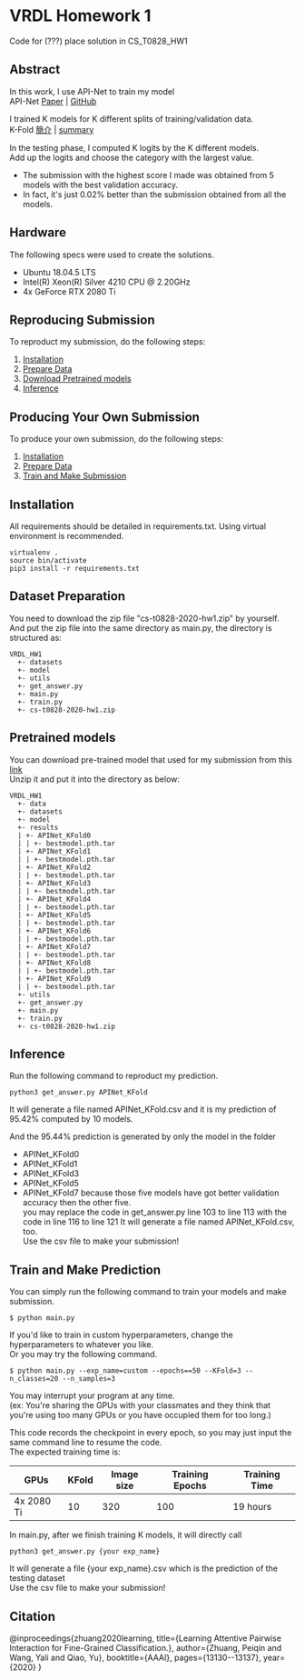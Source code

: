# VRDL Homework 1
Code for (???) place solution in CS_T0828_HW1

## Abstract
In this work, I use API-Net to train my model<br>
API-Net [Paper](https://arxiv.org/pdf/2002.10191.pdf) | [GitHub](https://github.com/PeiqinZhuang/API-Net)

I trained K models for K different splits of training/validation data.<br>
K-Fold [簡介](https://medium.com/@chih.sheng.huang821/%E4%BA%A4%E5%8F%89%E9%A9%97%E8%AD%89-cross-validation-cv-3b2c714b18db) | [summary](https://medium.com/datadriveninvestor/k-fold-cross-validation-6b8518070833)

In the testing phase, I computed K logits by the K different models.<br>
Add up the logits and choose the category with the largest value.

- The submission with the highest score I made was obtained from 5 models with the best validation accuracy.
- In fact, it's just 0.02% better than the submission obtained from all the models.

## Hardware
The following specs were used to create the solutions.
- Ubuntu 18.04.5 LTS
- Intel(R) Xeon(R) Silver 4210 CPU @ 2.20GHz
- 4x GeForce RTX 2080 Ti

## Reproducing Submission
To reproduct my submission, do the following steps:
1. [Installation](#installation)
2. [Prepare Data](#dataset-preparation)
3. [Download Pretrained models](#pretrained-models)
4. [Inference](#inference)

## Producing Your Own Submission
To produce your own submission, do the following steps:
1. [Installation](#installation)
2. [Prepare Data](#dataset-preparation)
3. [Train and Make Submission](#train-and-make-prediction)

## Installation
All requirements should be detailed in requirements.txt. Using virtual environment is recommended.
```
virtualenv .
source bin/activate
pip3 install -r requirements.txt
```

## Dataset Preparation
You need to download the zip file "cs-t0828-2020-hw1.zip" by yourself.<br>
And put the zip file into the same directory as main.py, the directory is structured as:
```
VRDL_HW1
  +- datasets
  +- model
  +- utils
  +- get_answer.py
  +- main.py
  +- train.py
  +- cs-t0828-2020-hw1.zip
```

## Pretrained models
You can download pre-trained model that used for my submission from this [link](https://drive.google.com/file/d/1Ii6O2ym1O1gQxxTpdQc5wSeMjXqOuB-9/view?usp=sharing)<br>
Unzip it and put it into the directory as below:
```
VRDL_HW1
  +- data
  +- datasets
  +- model
  +- results
  | +- APINet_KFold0
  | | +- bestmodel.pth.tar
  | +- APINet_KFold1
  | | +- bestmodel.pth.tar
  | +- APINet_KFold2
  | | +- bestmodel.pth.tar
  | +- APINet_KFold3
  | | +- bestmodel.pth.tar
  | +- APINet_KFold4
  | | +- bestmodel.pth.tar
  | +- APINet_KFold5
  | | +- bestmodel.pth.tar
  | +- APINet_KFold6
  | | +- bestmodel.pth.tar
  | +- APINet_KFold7
  | | +- bestmodel.pth.tar
  | +- APINet_KFold8
  | | +- bestmodel.pth.tar
  | +- APINet_KFold9
  | | +- bestmodel.pth.tar
  +- utils
  +- get_answer.py
  +- main.py
  +- train.py
  +- cs-t0828-2020-hw1.zip
```

## Inference
Run the following command to reproduct my prediction.
```
python3 get_answer.py APINet_KFold
```
It will generate a file named APINet_KFold.csv and it is my prediction of 95.42% computed by 10 models.

And the 95.44% prediction is generated by only the model in the folder
- APINet_KFold0
- APINet_KFold1 
- APINet_KFold3
- APINet_KFold5
- APINet_KFold7
because those five models have got better validation accuracy then the other five.<br>
you may replace the code in get_answer.py line 103 to line 113 with the code in line 116 to line 121
It will generate a file named APINet_KFold.csv, too.<br>
Use the csv file to make your submission!


## Train and Make Prediction
You can simply run the following command to train your models and make submission.
```
$ python main.py
```
If you'd like to train in custom hyperparameters, change the hyperparameters to whatever you like.<br>
Or you may try the following command.
```
$ python main.py --exp_name=custom --epochs==50 --KFold=3 --n_classes=20 --n_samples=3
```

You may interrupt your program at any time.<br>
(ex: You're sharing the GPUs with your classmates and they think that you're using too many GPUs or you have occupied them for too long.)

This code records the checkpoint in every epoch, so you may just input the same command line to resume the code.<br>
The expected training time is:

GPUs | KFold | Image size | Training Epochs | Training Time
------------- | ------------- | ------------- | ------------- | -------------
4x 2080 Ti | 10 | 320 | 100 | 19 hours

In main.py, after we finish training K models, it will directly call
```
python3 get_answer.py {your exp_name}
```
It will generate a file {your exp_name}.csv which is the prediction of the testing dataset<br>
Use the csv file to make your submission!

## Citation
@inproceedings{zhuang2020learning,
  title={Learning Attentive Pairwise Interaction for Fine-Grained Classification.},
  author={Zhuang, Peiqin and Wang, Yali and Qiao, Yu},
  booktitle={AAAI},
  pages={13130--13137},
  year={2020}
}
